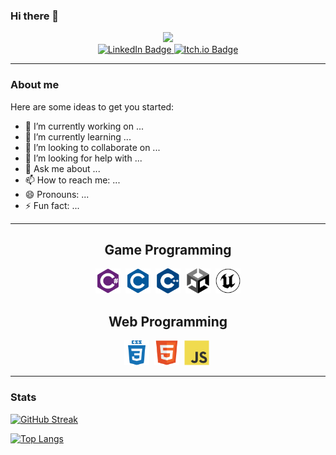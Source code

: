 ### Hi there 👋

<div id="header" align="center">
  <img src="https://media.giphy.com/media/M9gbBd9nbDrOTu1Mqx/giphy.gif" width="100"/> <Gif>
  <div id="badges">
      <a href="https://es.linkedin.com/in/maria-soriano-palacios">
        <img src="https://img.shields.io/badge/LinkedIn-blue?style=for-the-badge&logo=linkedin&logoColor=white" alt="LinkedIn Badge"/>
      </a>
    <a href="your-youtube-URL">
        <img src="https://img.shields.io/badge/Itch.io-red?style=for-the-badge&logo=itchdotio&logoColor=white" alt="Itch.io Badge"/>
      </a>
  </div>
</div>

---
### About me

Here are some ideas to get you started:

- 🔭 I’m currently working on ...
- 🌱 I’m currently learning ...
- 👯 I’m looking to collaborate on ...
- 🤔 I’m looking for help with ...
- 💬 Ask me about ...
- 📫 How to reach me: ...
- 😄 Pronouns: ...
- ⚡ Fun fact: ...

---

<h2 align="center">Game Programming</h2>
  <div><p align="center">
    <img src="https://github.com/devicons/devicon/blob/master/icons/csharp/csharp-plain.svg" title="C#" alt="C#" width="40" height="40"/>&nbsp;
    <img src="https://github.com/devicons/devicon/blob/master/icons/c/c-plain.svg" title="C" alt="C" width="40" height="40"/>&nbsp;
    <img src="https://github.com/devicons/devicon/blob/master/icons/cplusplus/cplusplus-plain.svg" title="C++" alt="C++" width="40" 
  height="40"/>&nbsp;
    <img src="https://github.com/devicons/devicon/blob/master/icons/unity/unity-original.svg" title="Unity"  alt="Unity" width="40" height="40"/>&nbsp;
    <img src="https://github.com/devicons/devicon/blob/master/icons/unrealengine/unrealengine-original.svg" title="Unreal" **alt="Unreal" width="40" height="40"/>
  </p></div>
<h2 align="center">Web Programming</h2>
  <div><p align="center">
    <img src="https://github.com/devicons/devicon/blob/master/icons/css3/css3-plain-wordmark.svg"  title="CSS3" alt="CSS" width="40" height="40"/>&nbsp;
    <img src="https://github.com/devicons/devicon/blob/master/icons/html5/html5-original.svg" title="HTML5" alt="HTML" width="40" height="40"/>&nbsp;
    <img src="https://github.com/devicons/devicon/blob/master/icons/javascript/javascript-original.svg" title="JavaScript" alt="JavaScript" width="40" height="40"/>&nbsp;
  </p></div>
  
---
### Stats

[![GitHub Streak](http://github-readme-streak-stats.herokuapp.com?user=your-github-username&theme=dark&background=000000)](https://git.io/streak-stats)

[![Top Langs](https://github-readme-stats.vercel.app/api/top-langs/?username=your-github-username&layout=compact&theme=vision-friendly-dark)](https://github.com/anuraghazra/github-readme-stats)
